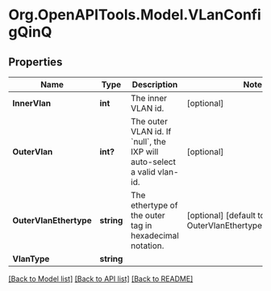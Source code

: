 # Org.OpenAPITools.Model.VLanConfigQinQ
## Properties

Name | Type | Description | Notes
------------ | ------------- | ------------- | -------------
**InnerVlan** | **int** | The inner VLAN id.  | [optional] 
**OuterVlan** | **int?** | The outer VLAN id. If &#x60;null&#x60;, the IXP will auto-select a valid vlan-id.  | [optional] 
**OuterVlanEthertype** | **string** | The ethertype of the outer tag in hexadecimal notation. | [optional] [default to OuterVlanEthertypeEnum._0x8100]
**VlanType** | **string** |  | 

[[Back to Model list]](../README.md#documentation-for-models) [[Back to API list]](../README.md#documentation-for-api-endpoints) [[Back to README]](../README.md)

